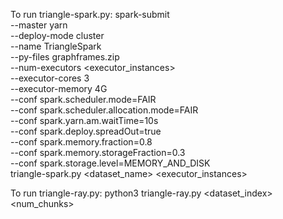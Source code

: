 To run triangle-spark.py: 
spark-submit \
  --master yarn \
  --deploy-mode cluster \
  --name TriangleSpark \
--py-files graphframes.zip \
  --num-executors <executor_instances> \
  --executor-cores 3 \
  --executor-memory 4G \
  --conf spark.scheduler.mode=FAIR \
  --conf spark.scheduler.allocation.mode=FAIR \
  --conf spark.yarn.am.waitTime=10s \
  --conf spark.deploy.spreadOut=true \
  --conf spark.memory.fraction=0.8 \
  --conf spark.memory.storageFraction=0.3 \
  --conf spark.storage.level=MEMORY_AND_DISK \
  triangle-spark.py <dataset_name> <executor_instances>

To run triangle-ray.py: python3 triangle-ray.py <dataset_index> <num_chunks>
